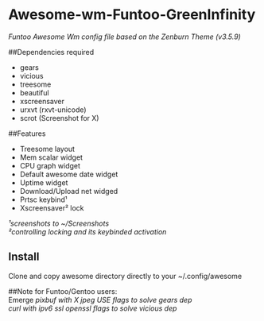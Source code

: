 # Awesome-wm-Funtoo-GreenInfinity
_Funtoo Awesome Wm config file based on the Zenburn Theme (v3.5.9)_

##Dependencies required 
- gears                    
- vicious                  
- treesome                 
- beautiful               
- xscreensaver              
- urxvt (rxvt-unicode)     
- scrot (Screenshot for X) 

##Features
- Treesome layout              
- Mem scalar widget            
- CPU graph widget            
- Default awesome date widget  
- Uptime widget              
- Download/Upload net widged   
- Prtsc keybind¹               
- Xscreensaver² lock    

_¹screenshots to ~/Screenshots_  
_²controlling locking and its keybinded activation_    

## Install
Clone and copy awesome directory directly to your ~/.config/awesome  

##Note for Funtoo/Gentoo users:  
Emerge
_pixbuf with X jpeg USE flags to solve gears dep_  
_curl with ipv6 ssl openssl flags to solve vicious dep_  
